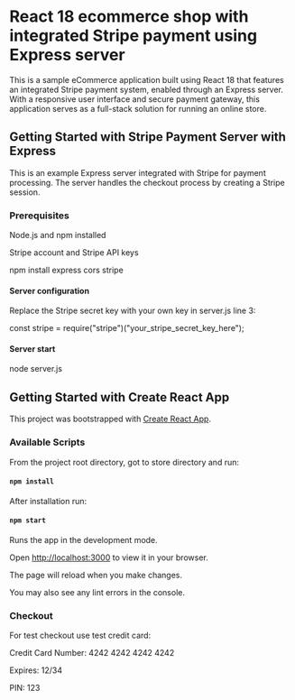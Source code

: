 # React 18 ecommerce shop with integrated Stripe payment using Express server

This is a sample eCommerce application built using React 18 that features an integrated Stripe payment system, enabled through an Express server. With a responsive user interface and secure payment gateway, this application serves as a full-stack solution for running an online store.

## Getting Started with Stripe Payment Server with Express

This is an example Express server integrated with Stripe for payment processing. The server handles the checkout process by creating a Stripe session.

### Prerequisites

Node.js and npm installed 

Stripe account and Stripe API keys 

npm install express cors stripe

#### Server configuration

Replace the Stripe secret key with your own key in server.js line 3: 

const stripe = require("stripe")("your_stripe_secret_key_here");

#### Server start

node server.js

## Getting Started with Create React App

This project was bootstrapped with [Create React App](https://github.com/facebook/create-react-app).

### Available Scripts

From the project root directory, got to store directory and run:

#### `npm install`

After installation run:

#### `npm start`

Runs the app in the development mode.

Open [http://localhost:3000](http://localhost:3000) to view it in your browser.

The page will reload when you make changes.

You may also see any lint errors in the console.


### Checkout

For test checkout use test credit card:

Credit Card Number: 4242 4242 4242 4242

Expires: 12/34

PIN: 123






